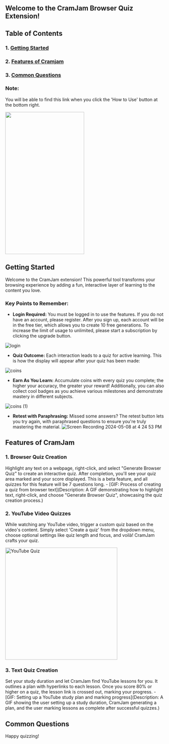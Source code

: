 ## Welcome to the CramJam Browser Quiz Extension!


## Table of Contents

   ### 1. [Getting Started](#getting-started)
   ### 2. [Features of Cramjam](#features-of-cramjam)
   ### 3. [Common Questions](#common-questions)
    
### Note:
You will be able to find this link when you click the 'How to Use' button at the bottom right.

<img src="https://github.com/WiseCactus/cramjam-extension/assets/76268134/79be44d1-9d00-4349-aed2-c664cd4d4372" width="250" height="450">

## Getting Started
Welcome to the CramJam extension! This powerful tool transforms your browsing experience by adding a fun, interactive layer of learning to the content you love.

### Key Points to Remember:
- **Login Required:** You must be logged in to use the features. If you do not have an account, please register. After you sign up, each account will be in the free tier, which allows you to create 10 free generations. To increase the limit of usage to unlimited, please start a subscription by clicking the upgrade button.

![login](https://github.com/WiseCactus/cramjam-extension/assets/76268134/b3b23555-8a8b-416b-8b46-3c585a3ccee3)


- **Quiz Outcome:** Each interaction leads to a quiz for active learning. This is how the display will appear after your quiz has been made:
  
![coins](https://github.com/WiseCactus/cramjam-extension/assets/76268134/7a3c7493-1e34-498e-97fa-205d914a517a)

- **Earn As You Learn:** Accumulate coins with every quiz you complete; the higher your accuracy, the greater your reward! Additionally, you can also collect cool badges as you achieve various milestones and demonstrate mastery in different subjects.

![coins (1)](https://github.com/WiseCactus/cramjam-extension/assets/76268134/b4f066da-2e7d-41e2-86a3-bd676ca70e88)


- **Retest with Paraphrasing:** Missed some answers? The retest button lets you try again, with paraphrased questions to ensure you're truly mastering the material.
  ![Screen Recording 2024-05-08 at 4 24 53 PM](https://github.com/WiseCactus/cramjam-extension/assets/76268134/b45dfa06-cf89-44e6-9592-52fe7201ab38)


## Features of CramJam

### 1.  Browser Quiz Creation
Highlight any text on a webpage, right-click, and select "Generate Browser Quiz" to create an interactive quiz. After completion, you'll see your quiz area marked and your score displayed. This is a beta feature, and all quizzes for this feature will be 7 questions long.
    - [GIF: Process of creating a quiz from browser text](Description: A GIF demonstrating how to highlight text, right-click, and choose "Generate Browser Quiz", showcasing the quiz creation process.)

### 2. YouTube Video Quizzes
While watching any YouTube video, trigger a custom quiz based on the video's content. Simply select 'Create a quiz' from the dropdown menu, choose optional settings like quiz length and focus, and voilà! CramJam crafts your quiz.

<img width="355" alt="YouTube Quiz" src="https://github.com/WiseCactus/cramjam-extension/assets/76268134/4cd17f7f-584f-4b0b-879f-99821b046649">

### 3. Text Quiz Creation
Set your study duration and let CramJam find YouTube lessons for you. It outlines a plan with hyperlinks to each lesson. Once you score 80% or higher on a quiz, the lesson link is crossed out, marking your progress.
    - [GIF: Setting up a YouTube study plan and marking progress](Description: A GIF showing the user setting up a study duration, CramJam generating a plan, and the user marking lessons as complete after successful quizzes.)

## Common Questions

Happy quizzing!
